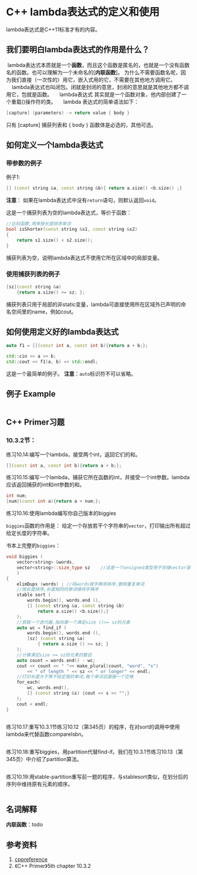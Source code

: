 # C++ lambda表达式的定义和使用

lambda表达式是C++11标准才有的内容。

## 我们要明白lambda表达式的作用是什么？

 lambda表达式本质就是一个**函数**，而且这个函数是匿名的，也就是一个没有函数名的函数。也可以理解为一个未命名的[**内联函数**]。
为什么不需要函数名呢，因为我们直接（一次性的）用它，嵌入式用的它，不需要在其他地方调用它。
    lambda表达式也叫闭包。闭就是封闭的意思，封闭的意思就是其他地方都不调用它，包就是函数。
    lambda表达式 其实就是一个函数对象，他内部创建了一个重载()操作符的类。
    lambda 表达式的简单语法如下：

```cpp
[capture] (parameters) -> return value { body }
```

只有 [capture] 捕获列表和 { body } 函数体是必选的，其他可选。

## 如何定义一个lambda表达式

### 带参数的例子

例子1:
```cpp
[] (const string &a, const string &b){ return a.size() <b.size() ;}
```

**注意**：
如果在lambda表达式中没有`return`语句，则默认返回`void`。

这是一个捕获列表为空的lambda表达式，等价于函数：
```cpp
//比较函数,用来按长度排序单词
bool isShorter(const string &s1, const string &s2)
{
    return s1.size() < s2.size();
}
```

捕获列表为空，说明lambda表达式不使用它所在区域中的局部变量。

### 使用捕获列表的例子

```cpp
[sz](const string &a)
    {return a.size() >= sz; };
```

捕获列表只用于局部的非static变量，lambda可直接使用所在区域外已声明的命名空间里的name，例如cout。



## 如何使用定义好的lambda表达式

```cpp
auto f1 = [](const int a, const int b){return a + b;};

std::cin >> a >> b;
std::cout << f1(a, b) << std::endl;
```

这是一个最简单的例子。
**注意**：`auto`标识符不可以省略。

## 例子 Example

```cpp

```

## C++ Primer习题

### 10.3.2节：
练习10.14:编写一个lambda，接受两个int，返回它们的和。

```cpp
[](const int a, const int b){return a + b;};
```

练习10.15:编写一个lambda，捕获它所在函数的int，并接受一个int参数。lambda应该返回捕获的int和int参数的和。

```cpp
int num;
[num](const int a){return a + num;};
```

练习10.16:使用lambda编写你自己版本的biggies

`biggies`函数的作用是：
给定一个存放若干个字符串的`vector`，打印输出所有超过给定长度的字符串。

书本上完整的`biggies`：

```cpp
void biggies (
    vector<string> &words,
    vector<string>::size_type sz    //这是一个unsigned类型用于存储vector容器最大长度
    )
{
    elimDups (words) ; //将words按字典序排序,删除重复单词
    //按长度排序,长度相同的单词维持字典序
    stable sort (
        words.begin(), words.end (),
        [] (const string &a, const string &b)
            return a.size() <b.size();}
    );
    //获取一个迭代器,指向第一个满足size ()>= sz的元素
    auto wc = find_if (
        words.begin(), words.end (),
        [sz] (const string &a)
            { return a.size () >= sz; }
    );
    //计算满足size >= sz的元素的数目
    auto count = words.end() - wc;
    cout << count << " "<< make_plural(count, "word", "s")
        << " of length " << sz << " or longer" << endl;
    //打印长度大于等于给定值的单词,每个单词后面接一个空格
    for_each(
        wc, words.end(),
        [] (const string &s) {cout << s << "";}
    );
    cout < endl;
}
```

```cpp

```

练习10.17:重写10.3.1节练习10.12（第345页）的程序，在对sort的调用中使用lambda来代替函数compareIsbn。

```cpp

```

练习10.18:重写biggies，用partition代替find-if。我们在10.3.1节练习10.13（第345页）中介绍了partition算法。

```cpp

```

练习10.19:用stable-partition重写前一题的程序，与stablesort类似，在划分后的序列中维持原有元素的顺序。

```cpp

```

## 名词解释

**内联函数**：todo

## 参考资料

1. [cppreference][cppreference]
2. 《C++ Primer》5th chapter 10.3.2

[cppreference]:https://en.cppreference.com/w/cpp/language/lambda